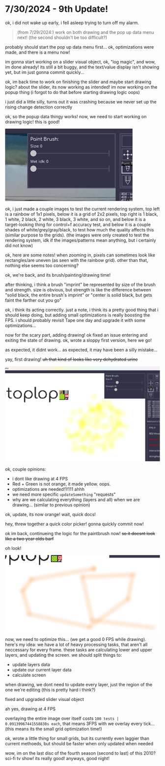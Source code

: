 # 7/30/2024 - 9th Update!

ok, i did not wake up early, i fell asleep trying to turn off my alarm.

> (from 7/29/2024:) work on both drawing and the pop up data menu next! (the second shouldn't be too difficult?)

probably should start the pop up data menu first... ok, optimizations were made, and there is a menu now!

im gonna start working on a slider visual object, ok, "log magic", and wow, im done already! its still a bit buggy, and the text/value display isn't showing yet, but im just gonna commit quickly...

ok, im back time to work on finishing the slider and maybe start drawing logic? about the slider, its now working as intended! im now working on the popup thing (i forgot to do that before starting drawing logic oops)

i just did a little silly, turns out it was crashing because we never set up the rising change detection correctly

ok, so the popup data thingy works! now, we need to start working on drawing logic! this is good!

![hey!](</updatelogs/images/072024/07302024 - 1.png>)

ok, i just made a couple images to test the current rendering system, top left is a rainbow of 1x1 pixels, below it is a grid of 2x2 pixels, top right is 1 black, 1 white, 2 black, 2 white, 3 black, 3 white, and so on, and below it is a target-looking thing for control+f accuracy test, and below it is a couple shades of white/grey/gray/black, to test how much the quality affects this (similar purpose to the grids). (the images were only created to test the rendering system, idk if the images/patterns mean anything, but i certainly did not know)

ok, here are some notes! when zooming in, pixels can sometimes look like rectangles/are uneven (as seen with the rainbow grid). other than that, nothing else seems too concerning?

ok, we're back, and its brush/painting/drawing time!

after thinking, i think a brush "imprint" be represented by size of the brush and strength. size is obvious, but strength is like the difference between "solid black, the entire brush's imprint" or "center is solid black, but gets faint the farther out you go"

ok, i think its acting correctly. just a note, i think its a pretty good thing that i should keep doing, but adding small optimizations is really boosting the FPS. i should probably revisit Tape one day and upgrade it with some optimizations...

now for the scary part, adding drawing! ok fixed an issue entering and exiting the state of drawing. ok, wrote a sloppy first version, here we go!

as expected, it didnt work... as expected, it may have been a silly mistake...

yay, first drawing! ~~uh that kind of looks like very dehydrated urine~~

![first drawing!](</updatelogs/images/072024/07302024 - 2.png>)

ok, couple opinions:
- i dont like drawing at 4 FPS
- Red + Green is not orange, it made yellow. oops.
- optimizations are needed!1!111 ahhh
- we need more specific `updateSomething` "requests"
- why are we calculating everything (layers and all) when we are drawing... (similar to previous opinion)

ok, update, its now orange! wait, quick docs!

hey, threw together a quick color picker! gonna quickly commit now!

ok im back, continueing the logic for the paintbrush now! ~~so it doesnt look like a two year olds barf~~

oh look!

![alt text](</updatelogs/images/072024/07302024 - 3.png>)

now, we need to optimize this... (we get a good 0 FPS while drawing). here's my idea: we have a lot of heavy processing tasks, that aren't all neccessary for every frame. these tasks are calculating lower and upper layers, and updating the screen. we should split things to:

- update layers data
- update our current layer data
- calculate screen

when drawing, we dont need to update every layer, just the region of the one we're editing (this is pretty hard i think?)

fixed and upgraded slider visual object

ah yes, drawing at 4 FPS

overlaying the entire image over itself costs `100 tests | 0.09139967441558838s each`, that means 3FPS with we overlay every tick... (this means its the small grid optimization time!)

ok, wrote a little thing for small grids, but its currently even laggier than current methoeds, but should be faster when only updated when needed

wow, im on the last disc of the fourth season (second to last) of this 2010? sci-fi tv show! its really good! anyways, good night!